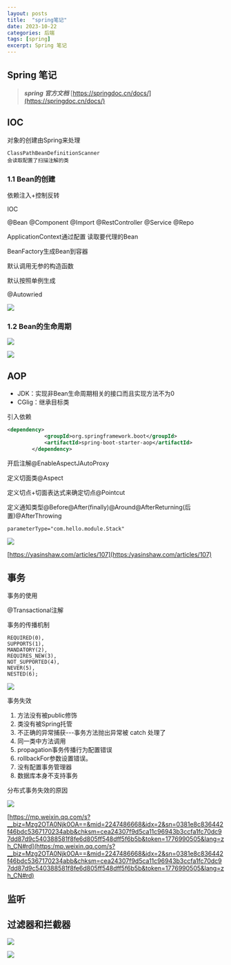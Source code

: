```yaml
---
layout: posts
title:  "spring笔记"
date: 2023-10-22
categories: 后端
tags: [spring]
excerpt: Spring 笔记
---
```


## Spring 笔记

> ***spring 官方文档***       [https://springdoc.cn/docs/](https://springdoc.cn/docs/)

## IOC

对象的创建由Spring来处理



````
ClassPathBeanDefinitionScanner
会读取配置了扫描注解的类
````

### 1.1 Bean的创建

依赖注入+控制反转

IOC

@Bean @Component @Import  @RestController @Service @Repo

ApplicationContext通过配置 读取要代理的Bean

BeanFactory生成Bean到容器

默认调用无参的构造函数

默认按照单例生成



@Autowried

![](../.images/18e690e84c0.png)

### 1.2 Bean的生命周期

![](../.images/18ecdffd1e2.png)

![](../.images/18ece0027b2.png)

## AOP

- JDK：实现非Bean生命周期相关的接口而且实现方法不为0
- CGlig：继承目标类

引入依赖

```xml
<dependency>
            <groupId>org.springframework.boot</groupId>
            <artifactId>spring-boot-starter-aop</artifactId>
        </dependency>
```



开启注解@EnableAspectJAutoProxy

定义切面类@Aspect

定义切点+切面表达式来确定切点@Pointcut

定义通知类型@Before@After(finally)@Around@AfterReturning(后置)@AfterThrowing

````
parameterType="com.hello.module.Stack" 
````

![](../.images/18ed007d8ae.png)

[https://yasinshaw.com/articles/107](https:/yasinshaw.com/articles/107)

## 事务

事务的使用

@Transactional注解

事务的传播机制

````
REQUIRED(0),
SUPPORTS(1),
MANDATORY(2),
REQUIRES_NEW(3),
NOT_SUPPORTED(4),
NEVER(5),
NESTED(6);
````

![](../.images/18ed015950e.png)

事务失效

1. 方法没有被public修饰
2. 类没有被Spring托管
3. 不正确的异常捕获---事务方法抛出异常被 catch 处理了
4. 同一类中方法调用
5. propagation事务传播行为配置错误
6. rollbackFor参数设置错误。
7. 没有配置事务管理器
8. 数据库本身不支持事务

分布式事务失效的原因

![](../.images/18e9d36ae3a.png)

[https://mp.weixin.qq.com/s?__biz=Mzg2OTA0Njk0OA==&mid=2247486668&idx=2&sn=0381e8c836442f46bdc5367170234abb&chksm=cea24307f9d5ca11c96943b3ccfa1fc70dc97dd87d9c540388581f8fe6d805ff548dff5f6b5b&token=1776990505&lang=zh_CN#rd](https:/mp.weixin.qq.com/s?__biz=Mzg2OTA0Njk0OA==&mid=2247486668&idx=2&sn=0381e8c836442f46bdc5367170234abb&chksm=cea24307f9d5ca11c96943b3ccfa1fc70dc97dd87d9c540388581f8fe6d805ff548dff5f6b5b&token=1776990505&lang=zh_CN#rd)

##  监听

##  过滤器和拦截器



![](../.images/18e69291b74.png)

![](../.images/18ed04719c1.png)

